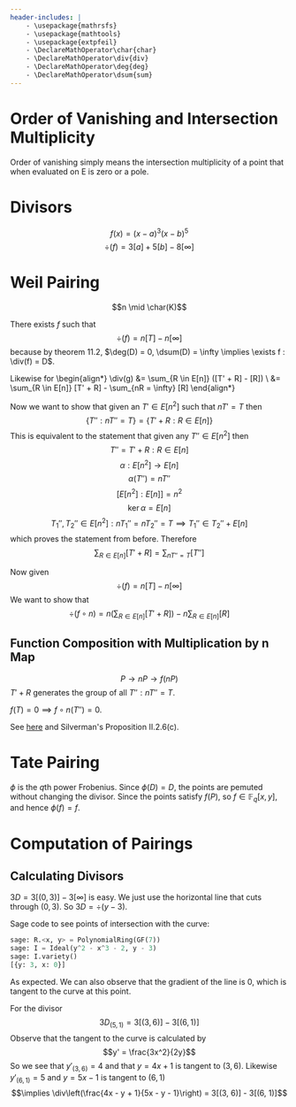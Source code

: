 ```yaml
---
header-includes: |
    - \usepackage{mathrsfs}
    - \usepackage{mathtools}
    - \usepackage{extpfeil}
    - \DeclareMathOperator\char{char}
    - \DeclareMathOperator\div{div}
    - \DeclareMathOperator\deg{deg}
    - \DeclareMathOperator\dsum{sum}
---
```


# Order of Vanishing and Intersection Multiplicity

Order of vanishing simply means the intersection multiplicity of a point that when evaluated
on E is zero or a pole.

# Divisors

$$f(x) = (x - a)^3 (x - b)^5$$
$$\div(f) = 3[a] + 5[b] - 8[\infty]$$

# Weil Pairing

$$n \mid \char(K)$$

There exists $f$ such that
$$\div(f) = n[T] - n[\infty]$$
because by theorem 11.2, $\deg(D) = 0, \dsum(D) = \infty \implies \exists f : \div(f) = D$.

Likewise for
\begin{align*}
\div(g) &= \sum_{R \in E[n]} ([T' + R] - [R]) \\
        &= \sum_{R \in E[n]} [T' + R] - \sum_{nR = \infty} [R]
\end{align*}

Now we want to show that given an $T' \in E[n^2]$ such that $nT' = T$ then
$$\{ T'' : nT'' = T \} = \{ T' + R : R \in E[n] \}$$
This is equivalent to the statement that given any $T'' \in E[n^2]$ then
$$T'' = T' + R : R \in E[n]$$
$$\alpha: E[n^2] \rightarrow E[n]$$
$$\alpha(T'') = nT''$$
$$[E[n^2] : E[n]] = n^2$$
$$\ker \alpha = E[n]$$
$$T_1'', T_2'' \in E[n^2] : nT_1'' = nT_2'' = T \implies T_1'' \in T_2'' + E[n]$$
which proves the statement from before. Therefore
$$\sum_{R \in E[n]} [T' + R] = \sum_{nT'' = T} [T'']$$

Now given
$$\div(f) = n[T] - n[\infty]$$
We want to show that
$$\div(f \circ n) = n \left(\sum_{R \in E[n]} [T' + R]\right) - n \sum_{R \in E[n]} [R]$$

## Function Composition with Multiplication by n Map

$$P \rightarrow nP \rightarrow f(nP)$$
$T' + R$ generates the group of all $T'' : nT'' = T$.

$f(T) = 0 \implies f \circ n (T'') = 0$.

See [here](https://math.stackexchange.com/questions/4478125/divisors-function-composition-with-multiplication-by-n-map-on-elliptic-curve)
and Silverman's Proposition II.2.6(c).

# Tate Pairing

$\phi$ is the $q$th power Frobenius. Since $\phi(D) = D$, the points are pemuted without changing the divisor. Since the points satisfy $f(P)$, so $f \in \mathbb{F}_q[x, y]$, and hence $\phi(f) = f$.

# Computation of Pairings

## Calculating Divisors

$3D = 3[(0, 3)] - 3[\infty]$ is easy. We just use the horizontal line that cuts through $(0, 3)$. So $3D = \div(y - 3)$.

Sage code to see points of intersection with the curve:

```python
sage: R.<x, y> = PolynomialRing(GF(7))
sage: I = Ideal(y^2 - x^3 - 2, y - 3)
sage: I.variety()
[{y: 3, x: 0}]
```

As expected. We can also observe that the gradient of the line is 0, which is tangent to the curve at this point.

For the divisor
$$3D_{(5, 1)} = 3[(3, 6)] - 3[(6, 1)]$$
Observe that the tangent to the curve is calculated by
$$y' = \frac{3x^2}{2y}$$
So we see that $y'_{(3, 6)} = 4$ and that $y = 4x + 1$ is tangent to $(3, 6)$. Likewise $y'_{(6, 1)} = 5$ and $y = 5x - 1$ is tangent to $(6, 1)$
$$\implies \div\left(\frac{4x - y + 1}{5x - y - 1}\right) = 3[(3, 6)] - 3[(6, 1)]$$

